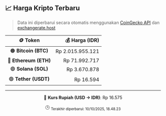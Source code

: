 

<!-- HARGA_KRIPTO -->
## 📈 Harga Kripto Terbaru

> Data ini diperbarui secara otomatis menggunakan [CoinGecko API](https://www.coingecko.com/) dan [exchangerate.host](https://exchangerate.host/)

<div align="center">

| 🪙 Token | 💰 Harga (IDR) |
|:------:|---------------:|
| 🟠 **Bitcoin (BTC)**   | Rp 2.015.955.121 |
| 🔵 **Ethereum (ETH)**  | Rp 71.992.717 |
| 🟣 **Solana (SOL)**    | Rp 3.670.878 |
| 🟢 **Tether (USDT)**   | Rp 16.594 |

---

💱 **Kurs Rupiah (USD → IDR)**: Rp 16.575

🕒 <sub>Terakhir diperbarui: 10/10/2025, 18.48.23</sub>

</div>
<!-- /HARGA_KRIPTO -->